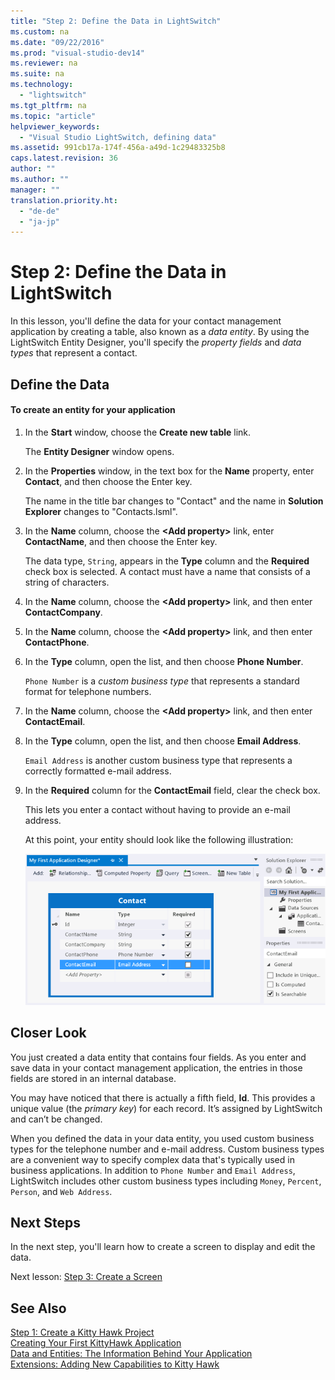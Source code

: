 ```yaml
---
title: "Step 2: Define the Data in LightSwitch"
ms.custom: na
ms.date: "09/22/2016"
ms.prod: "visual-studio-dev14"
ms.reviewer: na
ms.suite: na
ms.technology: 
  - "lightswitch"
ms.tgt_pltfrm: na
ms.topic: "article"
helpviewer_keywords: 
  - "Visual Studio LightSwitch, defining data"
ms.assetid: 991cb17a-174f-456a-a49d-1c29483325b8
caps.latest.revision: 36
author: ""
ms.author: ""
manager: ""
translation.priority.ht: 
  - "de-de"
  - "ja-jp"
---
```

# Step 2: Define the Data in LightSwitch
In this lesson, you'll define the data for your contact management application by creating a table, also known as a *data entity*. By using the LightSwitch Entity Designer, you'll specify the *property fields* and *data types* that represent a contact.  
  
## Define the Data  
  
#### To create an entity for your application  
  
1.  In the **Start** window, choose the **Create new table** link.  
  
     The **Entity Designer** window opens.  
  
2.  In the **Properties** window, in the text box for the **Name** property, enter **Contact**, and then choose the Enter key.  
  
     The name in the title bar changes to "Contact" and the name in **Solution Explorer** changes to "Contacts.lsml".  
  
3.  In the **Name** column, choose the **<Add property\>** link, enter **ContactName**, and then choose the Enter key.  
  
     The data type, `String`, appears in the **Type** column and the **Required** check box is selected. A contact must have a name that consists of a string of characters.  
  
4.  In the **Name** column, choose the **<Add property\>** link, and then enter **ContactCompany**.  
  
5.  In the **Name** column, choose the **<Add property\>** link, and then enter **ContactPhone**.  
  
6.  In the **Type** column, open the list, and then choose **Phone Number**.  
  
     `Phone Number` is a *custom business type* that represents a standard format for telephone numbers.  
  
7.  In the  **Name** column, choose the **<Add property\>** link, and then enter **ContactEmail**.  
  
8.  In the **Type** column, open the list, and then choose **Email Address**.  
  
     `Email Address` is another custom business type that represents a correctly formatted e-mail address.  
  
9. In the **Required** column for the **ContactEmail** field, clear the check box.  
  
     This lets you enter a contact without having to provide an e-mail address.  
  
     At this point, your entity should look like the following illustration:  
  
     ![The completed data entity](../vs140/media/ls_step2.PNG "LS_Step2")  
  
## Closer Look  
 You just created a data entity that contains four fields. As you enter and save data in your contact management application, the entries in those fields are stored in an internal database.  
  
 You may have noticed that there is actually a fifth field, **Id**. This provides a unique value (the *primary key*) for each record. It’s assigned by LightSwitch and can’t be changed.  
  
 When you defined the data in your data entity, you used custom business types for the telephone number and e-mail address. Custom business types are a convenient way to specify complex data that's typically used in business applications. In addition to `Phone Number` and `Email Address`, LightSwitch includes other custom business types including `Money`, `Percent`, `Person`, and `Web Address`.  
  
## Next Steps  
 In the next step, you'll learn how to create a screen to display and edit the data.  
  
 Next lesson: [Step 3: Create a Screen](../vs140/step-3--create-screens-in-lightswitch.md)  
  
## See Also  
 [Step 1: Create a Kitty Hawk Project](../vs140/step-1--create-a-lightswitch-project.md)   
 [Creating Your First KittyHawk Application](../vs140/creating-your-first-lightswitch-application.md)   
 [Data and Entities: The Information Behind Your Application](../vs140/data--the-information-behind-your-application.md)   
 [Extensions: Adding New Capabilities to Kitty Hawk](../vs140/extensions--adding-new-capabilities-to-lightswitch.md)